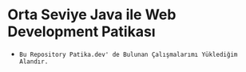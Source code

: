 # Orta Seviye Java ile Web Development Patikası
  *     Bu Repository Patika.dev' de Bulunan Çalışmalarımı Yüklediğim Alandır.
